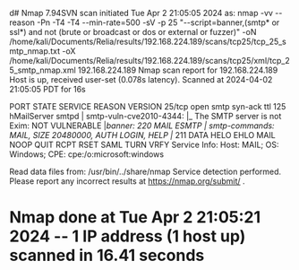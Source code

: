d# Nmap 7.94SVN scan initiated Tue Apr  2 21:05:05 2024 as: nmap -vv --reason -Pn -T4 -T4 --min-rate=500 -sV -p 25 "--script=banner,(smtp* or ssl*) and not (brute or broadcast or dos or external or fuzzer)" -oN /home/kali/Documents/Relia/results/192.168.224.189/scans/tcp25/tcp_25_smtp_nmap.txt -oX /home/kali/Documents/Relia/results/192.168.224.189/scans/tcp25/xml/tcp_25_smtp_nmap.xml 192.168.224.189
Nmap scan report for 192.168.224.189
Host is up, received user-set (0.078s latency).
Scanned at 2024-04-02 21:05:05 PDT for 16s

PORT   STATE SERVICE REASON          VERSION
25/tcp open  smtp    syn-ack ttl 125 hMailServer smtpd
| smtp-vuln-cve2010-4344: 
|_  The SMTP server is not Exim: NOT VULNERABLE
|_banner: 220 MAIL ESMTP
| smtp-commands: MAIL, SIZE 20480000, AUTH LOGIN, HELP
|_ 211 DATA HELO EHLO MAIL NOOP QUIT RCPT RSET SAML TURN VRFY
Service Info: Host: MAIL; OS: Windows; CPE: cpe:/o:microsoft:windows

Read data files from: /usr/bin/../share/nmap
Service detection performed. Please report any incorrect results at https://nmap.org/submit/ .
# Nmap done at Tue Apr  2 21:05:21 2024 -- 1 IP address (1 host up) scanned in 16.41 seconds
